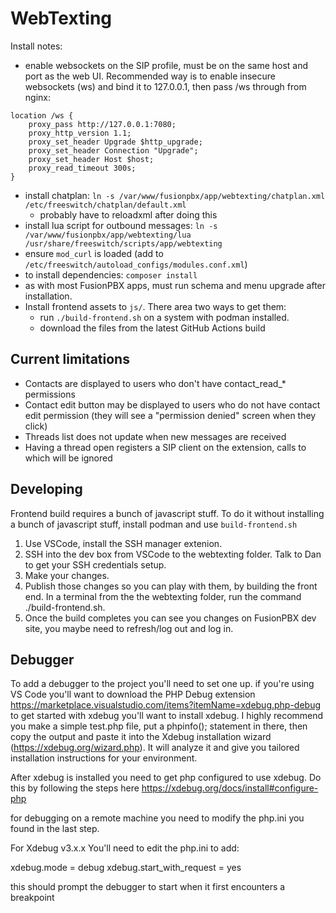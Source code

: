 # WebTexting

Install notes:
* enable websockets on the SIP profile, must be on the same host and port as the web UI. Recommended way is to enable insecure websockets (ws) and bind it to 127.0.0.1, then pass /ws through from nginx:
```
location /ws {
    proxy_pass http://127.0.0.1:7080;
    proxy_http_version 1.1;
    proxy_set_header Upgrade $http_upgrade;
    proxy_set_header Connection "Upgrade";
    proxy_set_header Host $host;
    proxy_read_timeout 300s;
}
```
* install chatplan: `ln -s /var/www/fusionpbx/app/webtexting/chatplan.xml /etc/freeswitch/chatplan/default.xml`
  * probably have to reloadxml after doing this
* install lua script for outbound messages: `ln -s /var/www/fusionpbx/app/webtexting/lua /usr/share/freeswitch/scripts/app/webtexting`
* ensure `mod_curl` is loaded (add to `/etc/freeswitch/autoload_configs/modules.conf.xml`)
* to install dependencies: `composer install`
* as with most FusionPBX apps, must run schema and menu upgrade after installation.
* Install frontend assets to `js/`. There area two ways to get them:
  * run `./build-frontend.sh` on a system with podman installed.
  * download the files from the latest GitHub Actions build

## Current limitations
* Contacts are displayed to users who don't have contact_read_* permissions
* Contact edit button may be displayed to users who do not have contact edit permission (they will see a "permission denied" screen when they click)
* Threads list does not update when new messages are received
* Having a thread open registers a SIP client on the extension, calls to which will be ignored


## Developing
Frontend build requires a bunch of javascript stuff. To do it without installing a bunch of javascript stuff, install podman and use `build-frontend.sh`
1. Use VSCode, install the SSH manager extenion.
2. SSH into the dev box from VSCode to the webtexting folder. Talk to Dan to get your SSH credentials setup.
3. Make your changes.
4. Publish those changes so you can play with them, by building the front end. In a terminal from the the webtexting folder, run the command ./build-frontend.sh.
6. Once the build completes you can see you changes on FusionPBX dev site, you maybe need to refresh/log out and log in.

## Debugger
To add a debugger to the project you'll need to set one up.
if you're using VS Code you'll want to download the PHP Debug extension https://marketplace.visualstudio.com/items?itemName=xdebug.php-debug
to get started with xdebug you'll want to install xdebug.
I highly recommend you make a simple test.php file, put a phpinfo(); statement in there, then copy the output and paste it into the Xdebug installation wizard (https://xdebug.org/wizard.php). 
It will analyze it and give you tailored installation instructions for your environment.

After xdebug is installed you need to get php configured to use xdebug.
Do this by following the steps here https://xdebug.org/docs/install#configure-php

for debugging on a remote machine you need to modify the php.ini you found in the last step.


For Xdebug v3.x.x You'll need to edit the php.ini to add:

xdebug.mode = debug
xdebug.start_with_request = yes

this should prompt the debugger to start when it first encounters a breakpoint

